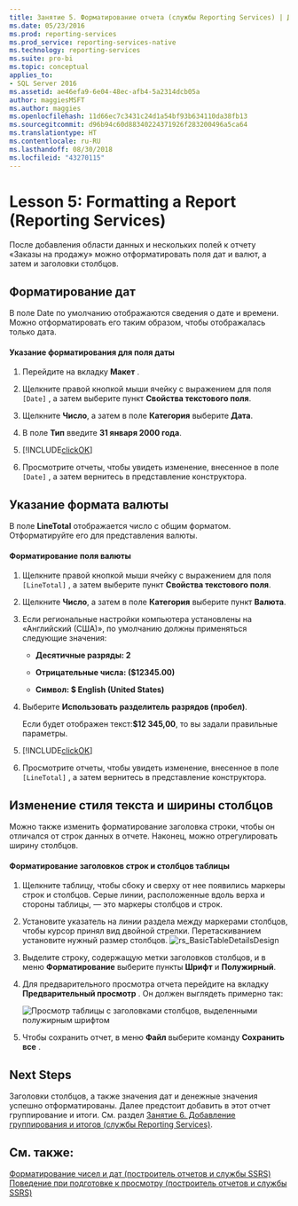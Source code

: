 ```yaml
---
title: Занятие 5. Форматирование отчета (службы Reporting Services) | Документы Майкрософт
ms.date: 05/23/2016
ms.prod: reporting-services
ms.prod_service: reporting-services-native
ms.technology: reporting-services
ms.suite: pro-bi
ms.topic: conceptual
applies_to:
- SQL Server 2016
ms.assetid: ae46efa9-6e04-48ec-afb4-5a2314dcb05a
author: maggiesMSFT
ms.author: maggies
ms.openlocfilehash: 11d66ec7c3431c24d1a54bf93b634110da38fb13
ms.sourcegitcommit: d96b94c60d88340224371926f283200496a5ca64
ms.translationtype: HT
ms.contentlocale: ru-RU
ms.lasthandoff: 08/30/2018
ms.locfileid: "43270115"
---
```

# <a name="lesson-5-formatting-a-report-reporting-services"></a>Lesson 5: Formatting a Report (Reporting Services)
После добавления области данных и нескольких полей к отчету «Заказы на продажу» можно отформатировать поля дат и валют, а затем и заголовки столбцов.  
  
## <a name="bkmk_format_date"></a>Форматирование дат  
В поле Date по умолчанию отображаются сведения о дате и времени. Можно отформатировать его таким образом, чтобы отображалась только дата.  
  
#### <a name="to-format-a-date-field"></a>Указание форматирования для поля даты  
  
1.  Перейдите на вкладку **Макет** .  
  
2.  Щелкните правой кнопкой мыши ячейку с выражением для поля `[Date]` , а затем выберите пункт **Свойства текстового поля**.  
  
3.  Щелкните **Число**, а затем в поле **Категория** выберите **Дата**.  
  
4.  В поле **Тип** введите **31 января 2000 года**.  
  
5.  [!INCLUDE[clickOK](../includes/clickok-md.md)]  
  
6.  Просмотрите отчеты, чтобы увидеть изменение, внесенное в поле `[Date]` , а затем вернитесь в представление конструктора.  
  
## <a name="bkmk_format_currency"></a>Указание формата валюты  
В поле **LineTotal** отображается число с общим форматом. Отформатируйте его для представления валюты.  
  
#### <a name="to-format-a-currency-field"></a>Форматирование поля валюты  
  
1.  Щелкните правой кнопкой мыши ячейку с выражением для поля `[LineTotal]` , а затем выберите пункт **Свойства текстового поля**.  
  
2.  Щелкните **Число**, а затем в поле **Категория** выберите пункт **Валюта**.  
  
3.  Если региональные настройки компьютера установлены на «Английский (США)», по умолчанию должны применяться следующие значения:  
  
    -   **Десятичные разряды: 2**  
  
    -   **Отрицательные числа: ($12345.00)**  
  
    -   **Символ: $ English (United States)**  
  
4.  Выберите **Использовать разделитель разрядов (пробел)**.  
  
    Если будет отображен текст:**$12 345,00**, то вы задали правильные параметры.  
  
5.  [!INCLUDE[clickOK](../includes/clickok-md.md)]  
  
6.  Просмотрите отчеты, чтобы увидеть изменение, внесенное в поле `[LineTotal]` , а затем вернитесь в представление конструктора.  
  
## <a name="bkmk_change_textstyle"></a>Изменение стиля текста и ширины столбцов  
Можно также изменить форматирование заголовка строки, чтобы он отличался от строк данных в отчете. Наконец, можно отрегулировать ширину столбцов.  
  
#### <a name="to-format-header-rows-and-table-columns"></a>Форматирование заголовков строк и столбцов таблицы  
  
1.  Щелкните таблицу, чтобы сбоку и сверху от нее появились маркеры строк и столбцов. Серые линии, расположенные вдоль верха и стороны таблицы, — это маркеры столбцов и строк.  
       
  
2.  Установите указатель на линии раздела между маркерами столбцов, чтобы курсор принял вид двойной стрелки. Перетаскиванием установите нужный размер столбцов.
 ![rs_BasicTableDetailsDesign](../reporting-services/media/rs-basictabledetailsdesign.png)   
  
3.  Выделите строку, содержащую метки заголовков столбцов, и в меню **Форматирование** выберите пункты **Шрифт** и **Полужирный**.  
  
4.  Для предварительного просмотра отчета перейдите на вкладку **Предварительный просмотр** . Он должен выглядеть примерно так:  
  
    ![Просмотр таблицы с заголовками столбцов, выделенными полужирным шрифтом](../reporting-services/media/rs-basictabledetailsformattedpreview.png "Просмотр таблицы с заголовками столбцов, выделенными полужирным шрифтом")  
  
5.  Чтобы сохранить отчет, в меню **Файл** выберите команду **Сохранить все** .  
  
## <a name="next-steps"></a>Next Steps  
Заголовки столбцов, а также значения дат и денежные значения успешно отформатированы. Далее предстоит добавить в этот отчет группирование и итоги. См. раздел [Занятие 6. Добавление группирования и итогов (службы Reporting Services)](../reporting-services/lesson-6-adding-grouping-and-totals-reporting-services.md).  
  
## <a name="see-also"></a>См. также:  
[Форматирование чисел и дат (построитель отчетов и службы SSRS)](../reporting-services/report-design/formatting-numbers-and-dates-report-builder-and-ssrs.md)  
[Поведение при подготовке к просмотру (построитель отчетов и службы SSRS)](../reporting-services/report-design/rendering-behaviors-report-builder-and-ssrs.md)  
  
  
  

